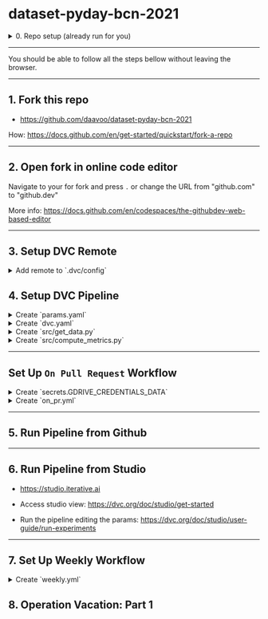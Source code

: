 # dataset-pyday-bcn-2021

<details>
<summary>0. Repo setup (already run for you)
</summary>

```
git clone git@github.com:daavoo/dataset-pyday-bcn-2021.git
cd dataset-pyday-bcn-2021
```

```
pip install -r requirements.txt
```

```
# https://dvc.org/doc/command-reference/init
dvc init
```

</details>

---

You should be able to follow all the steps bellow without leaving the browser.

---

## 1. Fork this repo

- https://github.com/daavoo/dataset-pyday-bcn-2021

How: https://docs.github.com/en/get-started/quickstart/fork-a-repo

---

## 2. Open fork in online code editor

Navigate to your for fork and press `.` or change the URL from "github.com" to "github.dev"

More info: https://docs.github.com/en/codespaces/the-githubdev-web-based-editor

---

## 3. Setup DVC Remote

<details>
<summary>Add remote to `.dvc/config`</summary>

How: # https://dvc.org/doc/user-guide/setup-google-drive-remote

```
['remote "myremote"']
    url = gdrive://YOUR_URL
```

Other remote type? No problemo: 

https://dvc.org/doc/command-reference/remote/add#supported-storage-types

</details>

## 4. Setup DVC Pipeline

<details>
<summary>Create `params.yaml`</summary>

More info: https://dvc.org/doc/command-reference/params#description

```yaml
repo: daavoo/data-source-pyday-bcn-2021

labels:
- Comida
- Hobby
- Libro

state: open
since: 2021/1/1
until: 2021/11/17

data_folder: data
```

</details>


<details>
<summary>Create `dvc.yaml`</summary>

More info: https://dvc.org/doc/user-guide/project-structure/pipelines-files

```yaml
stages:
  get-data:
    cmd: python src/get_data.py
      --output_folder ${data_folder}
    deps:
      - src/get_data.py
    params:
      - repo
      - labels
      - state
      - since
      - until
    outs:
      - ${data_folder}
  
  data-metrics:
    cmd: python src/compute_metrics.py
      --input_folder ${data_folder}
      --output_metrics_file ${metrics_file}
    deps:
      - src/compute_metrics.py
      - ${data_folder}
    metrics:
      - ${metrics_file}:
          cache: false
```

</details>

<details>
<summary>Create `src/get_data.py`</summary>

```py
import os
from datetime import datetime
from pathlib import Path

import fire
import yaml
from github import Github
from loguru import logger


def get_data(output_folder):
    with open("params.yaml") as f:
        params = yaml.safe_load(f)

    output_folder = Path(output_folder)
    for label in params["labels"]:
        (output_folder / label).mkdir(parents=True, exist_ok=True)

    since = datetime(*map(int, params["since"].split("/")))
    until = datetime(*map(int, params["until"].split("/")))
    logger.info(f"Getting issue labels since {since} until {until}")

    logger.info("Initializing Github")
    if os.environ.get("GITHUB_TOKEN"):
        g = Github(os.environ["GITHUB_TOKEN"])
    else:
        g = Github()

    logger.info(f"Querying repo: {params['repo']}")
    repo = g.get_repo(params["repo"])

    for issue in repo.get_issues(state=params["state"], since=since):
        issue_labels = [
            x.name for x in issue.labels if x.name in params["labels"]
        ]
    
        if (
            issue.pull_request 
            or issue.created_at > until
            or len(issue_labels) != 1
        ):
            logger.debug(f"Skipping issue: {issue.title}")
            logger.debug(f"Created at: {issue.created_at}")
            logger.debug(f"Labels: {issue.labels}")
            continue
    
        label = str(issue_labels[0])
        logger.info(f"TITLE:\n{issue.title}")
        logger.info(f"BODY:\n{issue.body}")
        logger.info(f"LABEL:\n{label}")

        output_file = output_folder / label / f"{issue.number}.txt"
        output_file.write_text(f"{issue.title}\n{issue.body}")


if __name__ == "__main__":
    fire.Fire(get_data)
```

</details>


<details>
<summary>Create `src/compute_metrics.py`</summary>

```py
import json
from pathlib import Path

import fire
from loguru import logger


def compute_metrics(input_folder, output_metrics_file):
    data_path = Path(input_folder)
    metrics = {}
    for label_folder in data_path.iterdir():
        metrics[label_folder.name] = len(list(label_folder.iterdir()))

    for name, amount in metrics.items():
        logger.info(f"LABEL: {name}: {amount}")

    with open(output_metrics_file, "w") as f:
        json.dump(metrics, f, indent=4)


if __name__ == "__main__":
    fire.Fire(compute_metrics)
```

</details>

---

## Set Up `On Pull Request` Workflow


<details>
<summary>Create `secrets.GDRIVE_CREDENTIALS_DATA`</summary>

- Get the content:
https://colab.research.google.com/drive/1Xe96hFDCrzL-Vt4Zj-cVHOxUgu-fyuBW

More info: https://dvc.org/doc/user-guide/setup-google-drive-remote#authorization

- Add new secret:
https://docs.github.com/en/actions/security-guides/encrypted-secrets#creating-encrypted-secrets-for-a-repository

</details>

<details>
<summary>Create `on_pr.yml`</summary>

More info:

- `dvc pull`: https://dvc.org/doc/command-reference/pull
- `dvc push`: https://dvc.org/doc/command-reference/push

- `dvc exp run`: https://dvc.org/doc/command-reference/exp/run
- `dvc exp diff`: https://dvc.org/doc/command-reference/exp/diff

- `cml pr`: https://cml.dev/doc/ref/pr
- `cml send-comment`: https://cml.dev/doc/ref/send-comment

Need to scale? No problemo: 

https://cml.dev/doc/self-hosted-runners

```yaml
name: DVC & CML Workflow on Pull Request

on:
  pull_request:
    branches: [ main ]

  # Allows you to run this workflow manually from the Actions tab
  workflow_dispatch:

jobs:
  build:
    runs-on: ubuntu-latest
    container: docker://ghcr.io/iterative/cml:latest

    steps:
      - uses: actions/checkout@v2
        with:
          fetch-depth: 0

      - name: Setup
        env:
          GDRIVE_CREDENTIALS_DATA: ${{ secrets.GDRIVE_CREDENTIALS_DATA }}
        run: |
          pip install -r requirements.txt
          dvc pull

      - name: Run DVC pipeline
        env:
          GITHUB_TOKEN: ${{ secrets.GITHUB_TOKEN }}
        run: |
          dvc exp run

      - name: Push changes
        env:
          GDRIVE_CREDENTIALS_DATA: ${{ secrets.GDRIVE_CREDENTIALS_DATA }}
        run: |
          dvc push

      - name: CML PR 
        env:
          REPO_TOKEN: ${{ secrets.GITHUB_TOKEN }}
        run: |
          cml pr "data.*" "dvc.lock" "params.yaml"

      - name: CML Report
        env:
          REPO_TOKEN: ${{ secrets.GITHUB_TOKEN }}
        run: |
          echo "## Metrics & Params" >> report.md
          dvc exp diff main --old --show-md >> report.md
          cml send-comment --pr --update report.md
```

</details>

---

## 5. Run Pipeline from Github


---

## 6. Run Pipeline from Studio

- https://studio.iterative.ai

- Access studio view: https://dvc.org/doc/studio/get-started

- Run the pipeline editing the params: https://dvc.org/doc/studio/user-guide/run-experiments

---

## 7. Set Up Weekly Workflow


<details>
<summary>Create `weekly.yml`</summary>

```yaml
name: DVC & CML Weekly Workflow

on:
  schedule:
    - cron: "0 0 * * 0"

  # Allows you to run this workflow manually from the Actions tab
  workflow_dispatch:

jobs:
  build:
    runs-on: ubuntu-latest
    container: docker://ghcr.io/iterative/cml:latest

    steps:
      - uses: actions/checkout@v2
        with:
          fetch-depth: 0

      - name: Setup
        env:
          GDRIVE_CREDENTIALS_DATA: ${{ secrets.GDRIVE_CREDENTIALS_DATA }}
        run: |
          pip install -r requirements.txt
          dvc pull

      - name: Run DVC pipeline
        env:
          GITHUB_TOKEN: ${{ secrets.GITHUB_TOKEN }}
        run: |
          dvc exp run -S until=$(date +'%Y/%m/%d')

      - name: Push changes
        env:
          GDRIVE_CREDENTIALS_DATA: ${{ secrets.GDRIVE_CREDENTIALS_DATA }}
        run: |
          dvc push

      - name: CML PR 
        env:
          REPO_TOKEN: ${{ secrets.GITHUB_TOKEN }}
        run: |
          cml pr "data.*" "dvc.lock" "params.yaml"

      - name: CML Report
        env:
          REPO_TOKEN: ${{ secrets.GITHUB_TOKEN }}
        run: |
          echo "## Metrics & Params" >> report.md
          dvc exp diff main --old --show-md >> report.md
          cml send-comment --pr --update --commit-sha=HEAD report.md
```

</details>

## 8. Operation Vacation: Part 1
